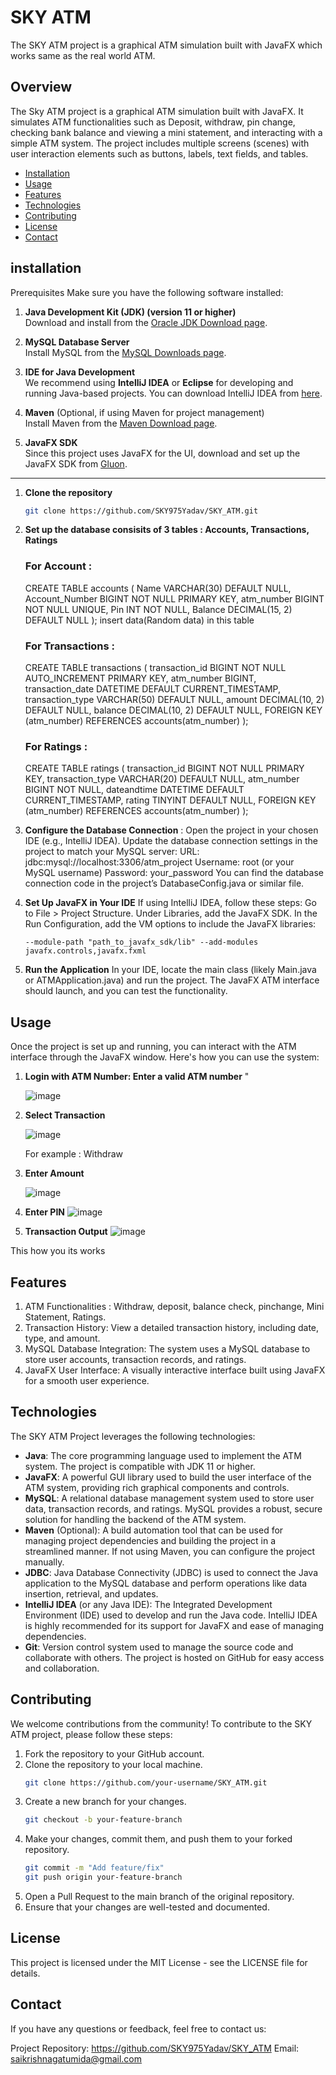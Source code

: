 # SKY ATM
The SKY ATM project is a graphical ATM simulation built with JavaFX which works same as the real world ATM. 

## Overview 
The Sky ATM project is a graphical ATM simulation built with JavaFX. It simulates ATM functionalities such as Deposit, withdraw, pin change, checking bank balance and viewing a mini statement, and interacting with a simple ATM system. The project includes multiple screens (scenes) with user interaction elements such as buttons, labels, text fields, and tables.

- [Installation](#installation)
- [Usage](#usage)
- [Features](#features)
- [Technologies](#technologies)
- [Contributing](#contributing)
- [License](#license)
- [Contact](#contact)

## installation

Prerequisites
Make sure you have the following software installed:

1. **Java Development Kit (JDK) (version 11 or higher)**  
   Download and install from the [Oracle JDK Download page](https://www.oracle.com/java/technologies/javase-downloads.html).

2. **MySQL Database Server**  
   Install MySQL from the [MySQL Downloads page](https://dev.mysql.com/downloads/installer/).

3. **IDE for Java Development**  
   We recommend using **IntelliJ IDEA** or **Eclipse** for developing and running Java-based projects. You can download IntelliJ IDEA from [here](https://www.jetbrains.com/idea/download/).

4. **Maven** (Optional, if using Maven for project management)  
   Install Maven from the [Maven Download page](https://maven.apache.org/download.cgi).

5. **JavaFX SDK**  
   Since this project uses JavaFX for the UI, download and set up the JavaFX SDK from [Gluon](https://gluonhq.com/products/javafx/).

---

1. **Clone the repository**
   ```sh
   git clone https://github.com/SKY975Yadav/SKY_ATM.git
2. **Set up the database consisits of 3 tables : Accounts, Transactions, Ratings**
   ### For Account : 
   CREATE TABLE accounts (
    Name VARCHAR(30) DEFAULT NULL,
    Account_Number BIGINT NOT NULL PRIMARY KEY,
    atm_number BIGINT NOT NULL UNIQUE,
    Pin INT NOT NULL,
    Balance DECIMAL(15, 2) DEFAULT NULL
    );
   insert data(Random data) in this table

   ### For Transactions :
   CREATE TABLE transactions (
    transaction_id BIGINT NOT NULL AUTO_INCREMENT PRIMARY KEY,
    atm_number BIGINT,
    transaction_date DATETIME DEFAULT CURRENT_TIMESTAMP,
    transaction_type VARCHAR(50) DEFAULT NULL,
    amount DECIMAL(10, 2) DEFAULT NULL,
    balance DECIMAL(10, 2) DEFAULT NULL,
    FOREIGN KEY (atm_number) REFERENCES accounts(atm_number)
    );

   ### For Ratings :
   CREATE TABLE ratings (
    transaction_id BIGINT NOT NULL PRIMARY KEY,
    transaction_type VARCHAR(20) DEFAULT NULL,
    atm_number BIGINT NOT NULL,
    dateandtime DATETIME DEFAULT CURRENT_TIMESTAMP,
    rating TINYINT DEFAULT NULL,
    FOREIGN KEY (atm_number) REFERENCES accounts(atm_number)
    );
   
3. **Configure the Database Connection** :
    Open the project in your chosen IDE (e.g., IntelliJ IDEA).
    Update the database connection settings in the project to match your MySQL server:
    URL: jdbc:mysql://localhost:3306/atm_project
    Username: root (or your MySQL username)
    Password: your_password
    You can find the database connection code in the project’s DatabaseConfig.java or similar file.

4. **Set Up JavaFX in Your IDE**
    If using IntelliJ IDEA, follow these steps:
    Go to File > Project Structure.
    Under Libraries, add the JavaFX SDK.
    In the Run Configuration, add the VM options to include the JavaFX libraries:

   ```
   --module-path "path_to_javafx_sdk/lib" --add-modules javafx.controls,javafx.fxml
   
6. **Run the Application**
    In your IDE, locate the main class (likely Main.java or ATMApplication.java) and run the project.
    The JavaFX ATM interface should launch, and you can test the functionality.

## Usage

Once the project is set up and running, you can interact with the ATM interface through the JavaFX window. Here's how you can use the system:
1. **Login with ATM Number: Enter a valid ATM number** "

   ![image](https://github.com/user-attachments/assets/007505c7-8b03-42a7-ab05-97e2c3f7b1cc)


2. **Select Transaction**

   ![image](https://github.com/user-attachments/assets/181a261b-c4d2-4088-9990-acf11a861640)

   For example : Withdraw

3. **Enter Amount**
   
   ![image](https://github.com/user-attachments/assets/51d19f00-4d2d-4b92-bac2-2764cfdc0e3f)

4. **Enter PIN**
   ![image](https://github.com/user-attachments/assets/e285db4f-42ca-4d1a-b99f-cb08e7ba63cf)

5. **Transaction Output**
   ![image](https://github.com/user-attachments/assets/834e5283-d81b-4a64-ad0f-0df76e6abf7b)

This how you its works

## Features

1. ATM Functionalities : Withdraw, deposit, balance check, pinchange, Mini Statement, Ratings.
2. Transaction History: View a detailed transaction history, including date, type, and amount.
3. MySQL Database Integration: The system uses a MySQL database to store user accounts, transaction records, and ratings.
4. JavaFX User Interface: A visually interactive interface built using JavaFX for a smooth user experience.

## Technologies

The SKY ATM Project leverages the following technologies:

- **Java**: The core programming language used to implement the ATM system. The project is compatible with JDK 11 or higher.
- **JavaFX**: A powerful GUI library used to build the user interface of the ATM system, providing rich graphical components and controls.
- **MySQL**: A relational database management system used to store user data, transaction records, and ratings. MySQL provides a robust, secure solution for handling the backend of the ATM system.
- **Maven** (Optional): A build automation tool that can be used for managing project dependencies and building the project in a streamlined manner. If not using Maven, you can configure the project manually.
- **JDBC**: Java Database Connectivity (JDBC) is used to connect the Java application to the MySQL database and perform operations like data insertion, retrieval, and updates.
- **IntelliJ IDEA** (or any Java IDE): The Integrated Development Environment (IDE) used to develop and run the Java code. IntelliJ IDEA is highly recommended for its support for JavaFX and ease of managing dependencies.
- **Git**: Version control system used to manage the source code and collaborate with others. The project is hosted on GitHub for easy access and collaboration.

## Contributing

We welcome contributions from the community! To contribute to the SKY ATM project, please follow these steps:

1. Fork the repository to your GitHub account.
2. Clone the repository to your local machine.
   ```sh
   git clone https://github.com/your-username/SKY_ATM.git

3. Create a new branch for your changes.
   ```sh
   git checkout -b your-feature-branch

4. Make your changes, commit them, and push them to your forked repository.
   ```sh
   git commit -m "Add feature/fix"
   git push origin your-feature-branch

5. Open a Pull Request to the main branch of the original repository.
6. Ensure that your changes are well-tested and documented.

## License

This project is licensed under the MIT License - see the LICENSE file for details.

## Contact
If you have any questions or feedback, feel free to contact us:

Project Repository: https://github.com/SKY975Yadav/SKY_ATM
Email: saikrishnagatumida@gmail.com

